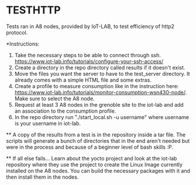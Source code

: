 # TESTHTTP

Tests ran in A8 nodes, provided by IoT-LAB, to test efficiency of http2 protocol.


*Instructions:

1) Take the necessary steps to be able to connect through ssh. https://www.iot-lab.info/tutorials/configure-your-ssh-access/
2) Create a directory in the repo directory called results if it doesn't exist.
3) Move the files you want the server to have to the test_server directory. It already comes with a simple HTML file and some extras.
4) Create a profile to measure consumption like in the instruction here: https://www.iot-lab.info/tutorials/monitor-consumption-wsn430-node/. Make sure to select the A8 node.
5) Request at least 3 A8 nodes in the grenoble site to the iot-lab and add an association to the consumption profile.
6) In the repo directory run "./start_local.sh -u username" where username is your username in iot-lab.


** A copy of the results from a test is in the repository inside a tar file. The scripts will generate a bunch of directories that in the end aren't needed but were in the process and because of a beginner level of bash skills :P.

** If all else fails... Learn about the yocto project and look at the iot-lab repository where they use the project to create the Linux Image currently installed on the A8 nodes. You can build the necessary packages with it and then install them in the nodes.